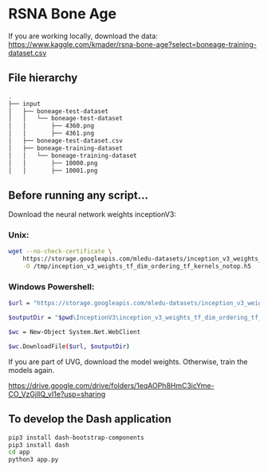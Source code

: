 # RSNA Bone Age

If you are working locally, download the data:
https://www.kaggle.com/kmader/rsna-bone-age?select=boneage-training-dataset.csv

## File hierarchy

```bash
.
├── input
│   ├── boneage-test-dataset
│   │   └── boneage-test-dataset
│   │       ├── 4360.png
│   │       ├── 4361.png
│   ├── boneage-test-dataset.csv
│   ├── boneage-training-dataset
│   │   └── boneage-training-dataset
│   │       ├── 10000.png
│   │       ├── 10001.png
```

## Before running any script...

Download the neural network weights inceptionV3:

### Unix:
```bash
wget --no-check-certificate \
    https://storage.googleapis.com/mledu-datasets/inception_v3_weights_tf_dim_ordering_tf_kernels_notop.h5 \
    -O /tmp/inception_v3_weights_tf_dim_ordering_tf_kernels_notop.h5
```


### Windows Powershell:
```bash
$url = "https://storage.googleapis.com/mledu-datasets/inception_v3_weights_tf_dim_ordering_tf_kernels_notop.h5"

$outputDir = "$pwd\InceptionV3\inception_v3_weights_tf_dim_ordering_tf_kernels_notop.h5"

$wc = New-Object System.Net.WebClient

$wc.DownloadFile($url, $outputDir)
```


If you are part of UVG, download the model weights. Otherwise, train the models again.

https://drive.google.com/drive/folders/1eqAOPh8HmC3icYme-CO_VzGjllQ_vI1e?usp=sharing

## To develop the Dash application
```bash
pip3 install dash-bootstrap-components
pip3 install dash
cd app
python3 app.py

```
